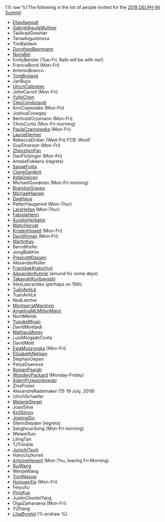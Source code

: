 {% raw %}The following is the list of people invited for the [2019 DELPH-IN
Summit]()

- [EliasAamodt](/EliasAamodt)
- [GabrielAguilaMultner](/GabrielAguilaMultner)
- TaliAradGreshler
- TaniaAvgustinova
- TimBaldwin
- [DorotheeBeermann](/DorotheeBeermann)
- [NuriaBel](/NuriaBel)
- EmilyBender (Tue-Fri; Rafe will be with me!)
- FrancisBond (Mon-Fri)
- AntonioBranco
- [ToreBruland](/ToreBruland)
- JanBuys
- [UlrichCallmeier](/UlrichCallmeier)
- JohnCarroll (Mon-Fri)
- [YufeiChen](/YufeiChen)
- [CleoCondoravdi](/CleoCondoravdi)
- AnnCopestake (Mon-Fri)
- JoshuaCrowgey
- BertholdCrysmann (Mon-Fri)
- ChrisCurtis (Mon-Fri morning)
- [PaulaCzarnowska](/PaulaCzarnowska) (Mon-Fri)
- [LaurieDermer](/LaurieDermer)
- RebeccaDridan (Wed-Fri) FCB: Woot!
- GuyEmerson (Mon-Fri)
- [ZhenzhenFan](/ZhenzhenFan)
- DanFlickinger (Mon-Fri)
- AntskeFokkens (regrets)
- [SanaeFujita](/SanaeFujita)
- [ClaireGardent](/ClaireGardent)
- [AjdaGokcen](/AjdaGokcen)
- MichaelGoodman (Mon-Fri morning)
- [BrandonGraves](/BrandonGraves)
- [MichaelHaeger](/MichaelHaeger)
- [DagHaug](/DagHaug)
- PetterHaugereid (Mon-Thur)
- [LarsHellan](/LarsHellan) (Mon-Thur)
- [FabiolaHenri](/FabiolaHenri)
- [AurelieHerbelot](/AurelieHerbelot)
- [MaticHorvat](/MaticHorvat)
- [KristenHowell](/KristenHowell) (Mon-Fri)
- [DavidInman](/DavidInman) (Mon-Fri)
- [MartinKay](/MartinKay)
- BerndKiefer
- JongBokKim
- [PrescottKlassen](/PrescottKlassen)
- AlexanderKoller
- [FrantišekKratochvíl](/Franti%C5%A1ekKratochv%C3%ADl)
- [AlexanderKuhnle](/AlexanderKuhnle) (around for some days)
- [TakayukiKuribayashi](/TakayukiKuribayashi)
- AlexLascarides (perhaps on 15th)
- [TuấnAnhLê](/Tu%E1%BA%A5nAnhL%C3%AA)
- TuanAnhLe
- NedLetcher
- [MontserratMarimon](/MontserratMarimon)
- [AngelinaMcMillanMajor](/AngelinaMcMillanMajor)
- NuritMelnik
- [YusukeMiyao](/YusukeMiyao)
- DavidMoeljadi
- [MathieuMorey](/MathieuMorey)
- LuisMorgadoCosta
- DavidMott
- [EwaMuszynska](/EwaMuszynska) (Mon-Fri)
- [ElizabethNielsen](/ElizabethNielsen)
- StephanOepen
- PetyaOsenova
- [RomanPearah](/RomanPearah)
- [WoodleyPackard](/WoodleyPackard) (Monday-Friday)
- [AdamPrzepiorkowski](/AdamPrzepiorkowski)
- ZinaPozen
- AlexandreRademaker (15-19 July, 2019)
- UlrichSchaefer
- [MelanieSiegel](/MelanieSiegel)
- JoaoSilva
- [KirilSimov](/KirilSimov)
- [JoannaSio](/JoannaSio)
- GlennSlayden (regrets)
- SanghounSong (Mon-Fri morning)
- WeiweiSun
- LilingTan
- TJTrimble
- [JunichiTsujii](/JunichiTsujii)
- HansUszkoreit
- [AntoineVenant](/AntoineVenant) (Mon-Thu, leaving Fri Morning)
- [RuiWang](/RuiWang)
- WenjieWang
- [TomWasow](/TomWasow)
- [HuiyuanXie](/HuiyuanXie) (Mon-Fri)
- FeiyuXu
- [PingXue](/PingXue)
- JustinChunleiYang
- OlgaZamaraeva (Mon-Fri)
- YiZhang
- [LiljaØvrelid](/Lilja%C3%98vrelid)
<update date omitted for speed>{% endraw %}